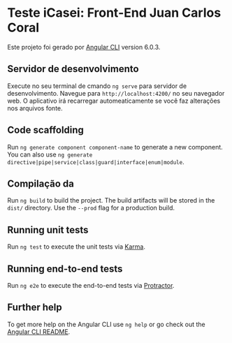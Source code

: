 # Teste iCasei: Front-End Juan Carlos Coral

Este projeto foi gerado por [Angular CLI](https://github.com/angular/angular-cli) version 6.0.3.

## Servidor de desenvolvimento

Execute no seu terminal de cmando `ng serve` para servidor de desenvolvimento. Navegue para `http://localhost:4200/` no seu navegador web. 
O aplicativo irá recarregar automeaticamente se você faz alterações nos arquivos fonte.

## Code scaffolding

Run `ng generate component component-name` to generate a new component. You can also use `ng generate directive|pipe|service|class|guard|interface|enum|module`.

## Compilação da

Run `ng build` to build the project. The build artifacts will be stored in the `dist/` directory. Use the `--prod` flag for a production build.

## Running unit tests

Run `ng test` to execute the unit tests via [Karma](https://karma-runner.github.io).

## Running end-to-end tests

Run `ng e2e` to execute the end-to-end tests via [Protractor](http://www.protractortest.org/).

## Further help

To get more help on the Angular CLI use `ng help` or go check out the [Angular CLI README](https://github.com/angular/angular-cli/blob/master/README.md).
